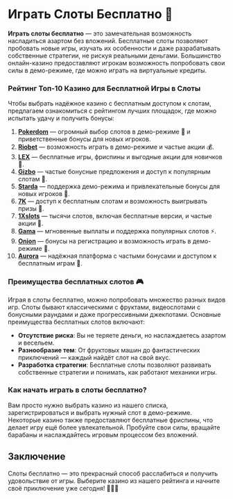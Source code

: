 # Играть Слоты Бесплатно 🎰

**Играть слоты бесплатно** — это замечательная возможность насладиться азартом без вложений. Бесплатные слоты позволяют пробовать новые игры, изучать их особенности и даже разрабатывать собственные стратегии, не рискуя реальными деньгами. Большинство онлайн-казино предоставляют игрокам возможность попробовать свои силы в демо-режиме, где можно играть на виртуальные кредиты.

### Рейтинг Топ-10 Казино для Бесплатной Игры в Слоты

Чтобы выбрать надёжное казино с бесплатным доступом к слотам, предлагаем ознакомиться с рейтингом лучших площадок, где можно испытать удачу и получить бонусы:

1. **[Pokerdom](https://brandplay.link/4k77v2yx)** — огромный выбор слотов в демо-режиме 🎲 и приветственные бонусы для новых игроков.
2. **[Riobet](https://brandplay.link/7xBLTPyj)** — возможность играть в демо-режиме и частые акции 💰.
3. **[LEX](https://brandplay.link/zW4hdDFV)** — бесплатные игры, фриспины и выгодные акции для новичков 🎉.
4. **[Gizbo](https://brandplay.link/bprXw4YV)** — частые бонусные предложения и доступ к популярным слотам 🎁.
5. **[Starda](https://brandplay.link/fB7xwRFL)** — поддержка демо-режима и привлекательные бонусы для новых игроков 🎈.
6. **[7K](https://brandplay.link/BvQyFShp)** — доступ к бесплатным слотам и возможность выигрывать призы 🎯.
7. **[1Xslots](https://brandplay.link/hSB1khtr)** — тысячи слотов, включая бесплатные версии, и частые акции 🌟.
8. **[Gama](https://brandplay.link/j6NMKsDz)** — мгновенные выплаты и поддержка популярных слотов ⚡.
9. **[Onion](https://brandplay.link/zBGRVpQ9)** — бонусы на регистрацию и возможность играть в демо-режиме 🎰.
10. **[Aurora](https://10trafic-stat2.com/click/668546556bcc6313411604bd/6766/13032/subaccount)** — надёжная платформа с частыми бонусами и доступом к бесплатным играм 💎.

### Преимущества бесплатных слотов 🎮

Играя в слоты бесплатно, можно попробовать множество разных видов игр. Слоты бывают классическими с фруктами, видеослотами с бонусными раундами и даже прогрессивными джекпотами. Основные преимущества бесплатных слотов включают:
- **Отсутствие риска**: Вы не теряете деньги, но наслаждаетесь азартом и весельем.
- **Разнообразие тем**: От фруктовых машин до фантастических приключений — каждый найдёт слот на свой вкус.
- **Разработка стратегии**: Бесплатные слоты позволяют развивать собственные стратегии и понимать, как работают механики игры.

### Как начать играть в слоты бесплатно?

Вам просто нужно выбрать казино из нашего списка, зарегистрироваться и выбрать нужный слот в демо-режиме. Некоторые казино также предоставляют бесплатные фриспины, что делает игру ещё более увлекательной. Пробуйте свои силы, вращайте барабаны и наслаждайтесь игровым процессом без вложений.

## Заключение

Слоты бесплатно — это прекрасный способ расслабиться и получить удовольствие от игры. Выберите казино из нашего рейтинга и начните своё приключение уже сегодня! 🎉🎰💸
